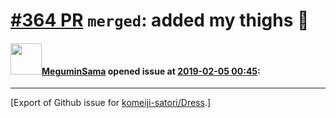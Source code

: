 # [\#364 PR](https://github.com/komeiji-satori/Dress/pull/364) `merged`: added my thighs 👀

#### <img src="https://avatars.githubusercontent.com/u/27697325?u=c25b1d3eb895997576e1578a950b62a1e4644f7f&v=4" width="50">[MeguminSama](https://github.com/MeguminSama) opened issue at [2019-02-05 00:45](https://github.com/komeiji-satori/Dress/pull/364):






-------------------------------------------------------------------------------



[Export of Github issue for [komeiji-satori/Dress](https://github.com/komeiji-satori/Dress).]
